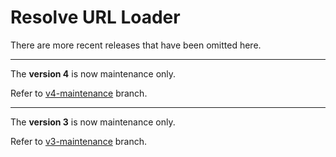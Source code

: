 # Resolve URL Loader

There are more recent releases that have been omitted here.

----

The **version 4** is now maintenance only.

Refer to [v4-maintenance](../v4-maintenance/packages/resolve-url-loader/README.md) branch.

----

The **version 3** is now maintenance only.

Refer to [v3-maintenance](../v3-maintenance/packages/resolve-url-loader/README.md) branch.
